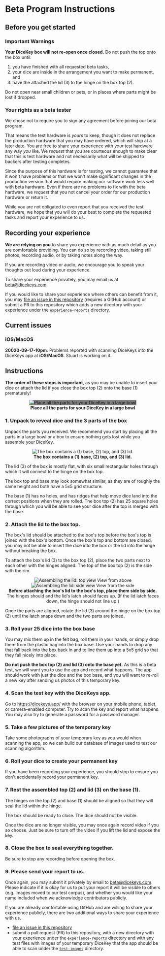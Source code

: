 # Beta Program Instructions

## Before you get started

### **Important** Warnings

**Your DiceKey box will not re-open once closed.** 
 Do not push the top onto the box until:
  1. you have finished with all requested beta tasks,
  2. your dice are inside in the arrangement you want to make permanent, and
  3. have the attached the lid (3) to the hinge on the box top (2).

Do not open near small children or pets, or in places where parts might be lost if dropped.

### Your rights as a beta tester

We chose not to require you to sign any agreement before joining our beta program.

That means the test hardware is _yours_ to keep, though it does not replace the production hardware that you may have ordered, which will ship at a later date. You are free to share your experience with _your_ test hardware any way _you_ like.  We _request_ that you are courteous enough to make clear that this is test hardware and not necessarily what will be shipped to backers after testing completes.

Since the purpose of this hardware is for testing, we cannot guarantee that it won't have problems or that we won't make significant changes in the production version that would require making our software work less well with beta hardware. Even if there are no problems to fix with the beta hardware, we _request_ that you not cancel your order for our production hardware or return it.

While you are not obligated to even report that you received the test hardware, we hope that you will do your best to complete the requested tasks and report your experience to us.

## Recording your experience

**We are relying on you** to share you experience with as much detail as you are comfortable providing. You can do so by recording video, taking still photos, recording audio, or by taking notes along the way.

If you are recording video or audio, we encourage you to speak your thoughts out loud during your experience.

To share your experience privately, you may email us at beta@dicekeys.com.

If you would like to share your experience where others can benefit from it, you may [file an issue in this repository](https://github.com/dicekeys/beta-program/issues/new) (requires a GitHub account) or submit a PR to this repository which adds a new directory with your experience under the [`experience-reports`](./experience-reports) directory.

## Current issues

### iOS/MacOS

**20020-09-17-10pm**: Problems reported with scanning DiceKeys into the DiceKeys app at **iOS/MacOS**.  Stuart is working on it.

## Instructions

**The order of these steps is important**, as you may be unable to insert your dice or attach the lid if you close the box top (2) onto the base (1) prematurely!

<p align="center">
    <img src="./images/bowl.png" style="background-color: gray" alt=" Place all the parts for your DiceKey in a large bowl" />
    <br/>
    <b>Place all the parts for your DiceKey in a large bowl</b>
</p>

### 1. Unpack to reveal dice and the 3 parts of the box
Unpack the parts you received.  We recommend you start by placing all the parts in a large bowl or a box to ensure nothing gets lost while you assemble your DiceKey.

<p align="center">
    <img src="./images/parts-list.png"" alt="The box contains a (1) base, (2) top, and (3) lid." />
    <br/>
    <b>The box contains a (1) base, (2) top, and (3) lid.</b>
</p>

The lid (3) of the box is mostly flat, with six small rectangular holes through which it will connect to the hinge on the box top.

The box top and base may look somewhat similar, as they are of roughly the same height and both have a 5x5 grid structure.

The base (1) has no holes, and has ridges that help move dice land into the correct positions when they are rolled.  The box top (2) has 25 square holes through which you will be able to see your dice after the top is merged with the base.

### 2. Attach the lid to the box top.

The box's lid should be attached to the box's top before the box's top is joined with the box's bottom.  Once the box's top and bottom are closed, you may not be able to insert the dice into the box or the lid into the hinge without breaking the box.

To attach the box's lid (3) to the box top (2), place the two parts next to each other with the hinges aligned.  The top of the box top (2) is the side with the rim.

<p align="center">
    <img src="./images/lid-assembly-top-view.png" style="background-color: #f0f0f0;" alt="Assembling the lid: top view" />
    View from above
    <img src="./images/lid-assembly-side-view.png" style="background-color: #f0f0f0;" alt="Assembling the lid: side view" />
    View from the side<br>
    <b>Before attaching the box's lid to the box's top, place them side by side.</b><br>
    The hinges should and the lid's latch should faces up.  (If the lid latch faces down, the hinge should not line up.)
</p>

Once the parts are aligned, rotate the lid (3) around the hinge on the box top (2) until the latch snaps down and the two parts are joined.

### 3. Roll your 25 dice into the box base

You may mix them up in the felt bag, roll them in your hands, or simply drop them from the plastic bag into the box base.  Use your hands to drop any that fall back into the box back in and to line them up into a 5x5 grid so that they fall nicely into place.

**Do not push the box top (2) and lid (3) onto the base yet.**  As this is a beta test, we will want you to use the app and record what happens.  The app should work with just the dice and the box base, and you will want to re-roll a new key after sending us photos of this temporary key.

### 4. Scan the test key with the DiceKeys app.

Go to https://dicekeys.app/ with the browser on your mobile phone, tablet, or camera-enabled computer.  Try to scan the key and report what happens.  You may also try to generate a password for a password manager.

### 5. Take a few pictures of the temporary key

Take some photographs of your temporary key as you would when scanning the app, so we can build our database of images used to test our scanning algorithm.

### 6. Roll your dice to create your permanent key

If you have been recording your experience, you should stop to ensure you don't accidentally record your permanent key.

### 7. Rest the assembled top (2) and lid (3) on the base (1).
The hinges on the top (2) and base (1) should be aligned so that they will seal the lid within the hinge.

The box should be ready to close.
The dice should not be visible.

Once the dice are no longer visible, you may once again record video if you so choose.
Just be sure to turn off the video if you lift the lid and expose the key.

### 8. Close the box to seal everything together.

Be sure to stop any recording before opening the box.

### 9. Please send your report to us.

Once again, you may submit it privately by email to beta@dicekeys.com. Please indicate if it is okay for us to put your report it will be visible to others (e.g. images moved to our test corpus), and whether you would like your name included when we acknowledge contributors publicly.

If you are already comfortable using GitHub and are willing to share your experience publicly, there are two additional ways to share your experience with us.
  - [file an issue in this repository](https://github.com/dicekeys/beta-program/issues/new) 
  - submit a pull request (PR) to this repository, with a new directory with your experience under the [`experience-reports`](./experience-reports) directory and with any test files with images of your temporary DiceKey that the app should be able to scan under the [`test-images`](./test-images) directory.

<!-- If you want to make it even easier for us to use test images of your DiceKey, give them a name that maps to their value. -->
